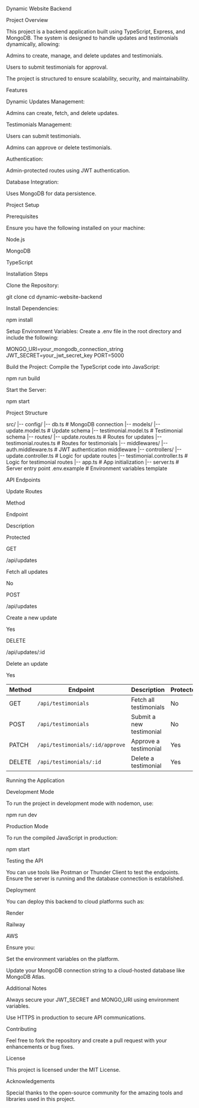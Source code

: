 Dynamic Website Backend

Project Overview

This project is a backend application built using TypeScript, Express, and MongoDB. The system is designed to handle updates and testimonials dynamically, allowing:

Admins to create, manage, and delete updates and testimonials.

Users to submit testimonials for approval.

The project is structured to ensure scalability, security, and maintainability.

Features

Dynamic Updates Management:

Admins can create, fetch, and delete updates.

Testimonials Management:

Users can submit testimonials.

Admins can approve or delete testimonials.

Authentication:

Admin-protected routes using JWT authentication.

Database Integration:

Uses MongoDB for data persistence.

Project Setup

Prerequisites

Ensure you have the following installed on your machine:

Node.js

MongoDB

TypeScript

Installation Steps

Clone the Repository:

git clone <repository-url>
cd dynamic-website-backend

Install Dependencies:

npm install

Setup Environment Variables:
Create a .env file in the root directory and include the following:

MONGO_URI=your_mongodb_connection_string
JWT_SECRET=your_jwt_secret_key
PORT=5000

Build the Project:
Compile the TypeScript code into JavaScript:

npm run build

Start the Server:

npm start

Project Structure

src/
  |-- config/
      |-- db.ts               # MongoDB connection
  |-- models/
      |-- update.model.ts     # Update schema
      |-- testimonial.model.ts # Testimonial schema
  |-- routes/
      |-- update.routes.ts    # Routes for updates
      |-- testimonial.routes.ts # Routes for testimonials
  |-- middlewares/
      |-- auth.middleware.ts  # JWT authentication middleware
  |-- controllers/
      |-- update.controller.ts # Logic for update routes
      |-- testimonial.controller.ts # Logic for testimonial routes
  |-- app.ts                  # App initialization
  |-- server.ts               # Server entry point
.env.example                  # Environment variables template

API Endpoints

Update Routes

Method

Endpoint

Description

Protected

GET

/api/updates

Fetch all updates

No

POST

/api/updates

Create a new update

Yes

DELETE

/api/updates/:id

Delete an update

Yes


| Method | Endpoint                        | Description              | Protected |
| ------ | ------------------------------- | ------------------------ | --------- |
| GET    | `/api/testimonials`             | Fetch all testimonials   | No        |
| POST   | `/api/testimonials`             | Submit a new testimonial | No        |
| PATCH  | `/api/testimonials/:id/approve` | Approve a testimonial    | Yes       |
| DELETE | `/api/testimonials/:id`         | Delete a testimonial     | Yes       |


Running the Application

Development Mode

To run the project in development mode with nodemon, use:

npm run dev

Production Mode

To run the compiled JavaScript in production:

npm start

Testing the API

You can use tools like Postman or Thunder Client to test the endpoints. Ensure the server is running and the database connection is established.

Deployment

You can deploy this backend to cloud platforms such as:

Render

Railway

AWS

Ensure you:

Set the environment variables on the platform.

Update your MongoDB connection string to a cloud-hosted database like MongoDB Atlas.

Additional Notes

Always secure your JWT_SECRET and MONGO_URI using environment variables.

Use HTTPS in production to secure API communications.

Contributing

Feel free to fork the repository and create a pull request with your enhancements or bug fixes.

License

This project is licensed under the MIT License.

Acknowledgements

Special thanks to the open-source community for the amazing tools and libraries used in this project.

